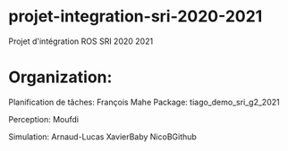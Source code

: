 # projet-integration-sri-2020-2021
Projet d'intégration ROS SRI 2020 2021

# Organization:

Planification de tâches: François Mahe
Package: tiago_demo_sri_g2_2021

Perception: Moufdi

Simulation: 
Arnaud-Lucas
XavierBaby
NicoBGithub
